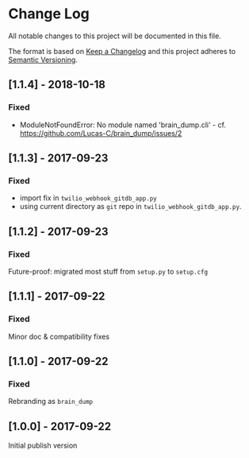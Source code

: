 # Change Log
All notable changes to this project will be documented in this file.

The format is based on [Keep a Changelog](http://keepachangelog.com/)
and this project adheres to [Semantic Versioning](http://semver.org/).

## [1.1.4] - 2018-10-18
### Fixed
- ModuleNotFoundError: No module named 'brain_dump.cli' - cf. https://github.com/Lucas-C/brain_dump/issues/2

## [1.1.3] - 2017-09-23
### Fixed
- import fix in `twilio_webhook_gitdb_app.py`
- using current directory as `git` repo in `twilio_webhook_gitdb_app.py`.

## [1.1.2] - 2017-09-23
### Fixed
Future-proof: migrated most stuff from `setup.py` to `setup.cfg`

## [1.1.1] - 2017-09-22
### Fixed
Minor doc & compatibility fixes

## [1.1.0] - 2017-09-22
### Fixed
Rebranding as `brain_dump`

## [1.0.0] - 2017-09-22
Initial publish version

